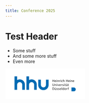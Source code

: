 ```yaml
---
title: Conference 2025
---
```


# Test Header

- Some stuff
- And some more stuff
- Even more

<img src="hhu-logo.png" alt="HHU Logo" style="max-width: 50%; height: auto;">
